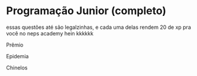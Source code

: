 # Programação Junior (completo)

essas questões até são legalzinhas, e cada uma delas rendem 20 de xp pra você no neps academy hein kkkkkk

Prêmio

Epidemia

Chinelos
